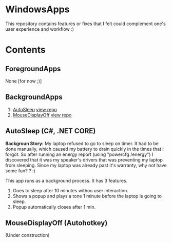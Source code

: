 # WindowsApps
This repository contains features or fixes that I felt could complement one's user experience and workflow :)

# Contents
## ForegroundApps
None [for now ;)]

## BackgroundApps
1. [AutoSleep](#AutoSleep-(C#,-.NET-CORE)) [view repo](AutoSleep)
2. [MouseDisplayOff](#MouseDisplayOff-(Autohotkey)) [view repo](MouseDisplayOff)

## AutoSleep (C#, .NET CORE)

**Backgroun Story:** My laptop refused to go to sleep on timer. It had to be done manually, which caused my battery to drain quickly in the times that I forgot. So after running an energy report (using "powercfg /energy") I discovered that it was my speaker's drivers that was preventing my laptop from sleeping. Since my laptop was already past it's warranty, why not have some fun? ? :)

This app runs as a background process. It has 3 features.
1. Goes to sleep after 10 minutes withou user interaction.
2. Shows a popup and plays a tone 1 minute before the laptop is going to sleep.
3. Popup automatically closes after 1 min.

## MouseDisplayOff (Autohotkey)

(Under construction)
